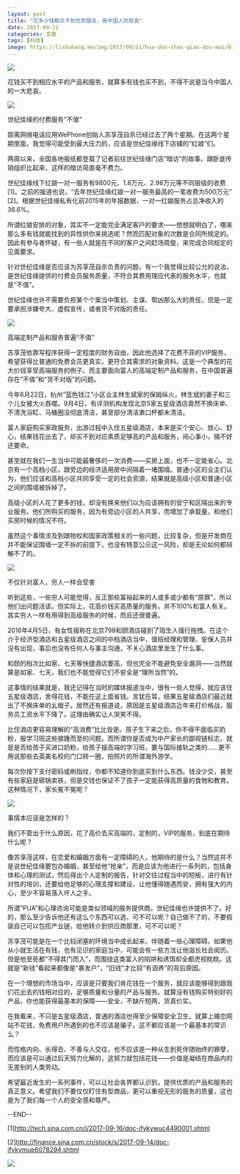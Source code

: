 ```yaml
---
layout: post
title: "花多少钱都买不到优质服务，是中国人的悲哀"
date: 2017-09-21
categories: 文章
tags: [科技]
image: https://lishuhang.me/img/2017/09/21/hua-duo-shao-qian-dou-mai/01.png
---
```


![](https://mmbiz.qpic.cn/mmbiz_jpg/AdRKyBVLoHKyCCsoYPzOSeyw1TMDXcvibXVbbibQm3NVEvtt5VRH8FWKf9u4rAniaqpZBicA1QIH4zyF3LhYj6d0SA/0.jpeg)

花钱买不到相应水平的产品和服务，就算多有钱也买不到，不得不说是当今中国人的一大悲哀。

![](https://lishuhang.me/img/2017/09/21/hua-duo-shao-qian-dou-mai/01.png)

世纪佳缘的付费服务“不值”

距离网络电话应用WePhone创始人苏享茂自杀已经过去了两个星期。在这两个星期里面，我觉得可能受到最大压力的，应该是世纪佳缘线下店铺的“红娘”们。

两周以来，全国各地报纸都登载了记者前往世纪佳缘门店“暗访”的故事。跟卧底传销组织比起来，这样的暗访简直毫不费力。

世纪佳缘线下红娘一对一服务有9800元、1.8万元、2.98万元等不同层级的收费 [1]。之前的报道也说，“去年世纪佳缘红娘一对一服务最高的一笔收费为500万元” [2]。根据世纪佳缘私有化前2015年的年报数据，一对一红娘服务占总净收入的36.6%。

所谓红娘安排的对象，其实不一定能完全满足客户的要求——想想就明白了，哪来那么多有钱就能找到的异性供你来挑选呢？然而匹配对象的次数是合同所规定的。因此有参与者怀疑，有一些人就是在不同的客户之间赶场周旋，来完成合同规定的见面要求。

针对世纪佳缘是否应该为苏享茂自杀负责的问题，有一个我觉得比较公允的说法，是世纪佳缘提供的付费会员服务质量，不符合其费用理应代表的服务水平，也就是“不值”。

世纪佳缘也许不需要负担某个个案当中策划、主谋、帮凶那么大的责任，但是一定要承担涉嫌夸大、虚假宣传，或者货不对版的责任。

![](https://lishuhang.me/img/2017/09/21/hua-duo-shao-qian-dou-mai/02.png)

高端定制产品和服务普遍“不值”

苏享茂依靠写程序获得一定程度的财务自由，因此他选择了花费不菲的VIP服务，希望获得比普通的免费会员更真实，更符合其需求的对象资料。这是一个典型的花大价钱享受高端服务的例子。而主要面向富人的高端定制产品和服务，在中国普遍存在“不值”和“货不对版”的问题。

今年6月22日，杭州“蓝色钱江”小区业主林生斌家的保姆纵火，林生斌的妻子和三个儿女被大火吞噬。9月4日，有评测机构发现北京5家五星级酒店竟然不换床单、不清洗浴缸、马桶圈没彻底清洁，甚至部分清洁漱口杯都未清洁。

富人家庭购买家政服务，出游过程中入住五星级酒店，本来是买个安心、放心、舒心，结果钱花出去了，却买不到对应素质足够高的产品和服务，闹心事小，搞不好还要命。

甚至就在我们一生当中可能最奢侈的一次消费——买房上面，也不一定能省心。北京有一个高档小区，跟旁边的经济适用房中间隔着一堵围墙。普通小区的业主们认为，他们应该和高档小区共同享受一定的社会资源，结果就是高级小区和普通小区之间的围墙被拆掉了。

高级小区的人花了更多的钱，却没有换来他们以为应该拥有的安宁和区隔出来的专业服务。他们所购买的服务，因为有旁边小区的人共享，而增加了承载量，和他们买房时候的情况不符。

虽然这个事情涉及到跟物权和国家政策相关的一些问题，比较复杂，但是开发商在并不能保证围墙一定不拆的前提下，也没有特意公示这一风险，却是无论如何都辩解不了的。

![](https://lishuhang.me/img/2017/09/21/hua-duo-shao-qian-dou-mai/03.png)

不仅针对富人，穷人一样会受害

听到这些，一些穷人可能觉得，反正那些富裕起来的人或多或少都有“原罪”，所以他们出问题活该。但实际上，花高价钱买高质量的服务，并不100%和富人有关。其实穷人一样有用得到高级服务的时候，而且还很普遍。

2016年4月5日，有女性报称在北京798和颐酒店碰到了陌生人强行拖拽。在这个介于经济型酒店和五星级酒店之间的中档酒店当中，值班经理和管理、安保人员并没有出现，事后也没有任何人与事主沟通，不关心酒店里发生了什么事。

和颐的档次比如家、七天等快捷酒店要高，但也完全不能避免安全漏洞——当然就算是如家、七天，我们也不能觉得它们不安全是“理所当然”的。

这事情的结果就是，我还记得在当时的媒体报道当中，很有一些人觉得，就应该住五星级酒店，舍得花钱，不能在这上面省钱。言犹在耳，结果五星级酒店们最近就出了不换床单的幺蛾子。居然还有报道说，原因是五星级酒店近年来打价格战，服务员工资水平下降了。这理由确实让人哭笑不得。

比住酒店更容易理解的“高消费”比比皆是。孩子生下来之后，你不得不面临买奶粉，报学习班这些接踵而至的问题。而所谓你是否成为中产家长的鄙视链标志，就是是否给孩子买进口奶粉，给孩子报高端的学习班，要与国际接轨之类的……更不用说那些去英美名校的门口转一圈，拍照片的所谓海外游学。

每次你按下支付密码或刷指纹，你都不知道你到底买到什么东西。钱没少交，甚至有些家庭是砸锅卖铁，但是交钱也保证不了孩子一定能获得高质量的食物和教育。这种情况下，家长冤不冤呢？

![](https://lishuhang.me/img/2017/09/21/hua-duo-shao-qian-dou-mai/04.png)

事情本应该是怎样的？

我们不管出于什么原因，花了高价去买高端的，定制的，VIP的服务，到底在期待什么呢？

像苏享茂这样，在恋爱和婚姻方面有一定障碍的人，他期待的是什么？当然这并不是说世纪佳缘要包办婚姻，甚至给他“抢亲”，而是应该为他进行一系列的，包括身体和心理的测试，然后得出个人定制的报告，针对交往过程当中的短板，进行有针对性的培训，还要给他足够的心理支撑和建设，让他懂得随遇而安，拥有强大的内心，至少不容易落入坏人之手。

所谓“PUA”和心理咨询可能是类似领域的服务提供商，世纪佳缘也许提供不了。好的，那么至少告诉他还有这么个东西可以选，可不可以呢？自己做不了的，不要假装自己可以包揽产业链，给他转介到供应商那里，可不可以呢？

苏享茂可能是在一个比较闭塞的环境当中成长起来，伴随着一些心理障碍。如果他从小就生活在有钱，也有见识的家庭当中，可能会有一些方法让他滋长社会阅历。但是他至死都“不得其门而入”，而围绕这类富人的陷阱和诱饵却全都虎视眈眈。这就是“新钱”看起来都像是“暴发户”，“旧钱”才比较“有涵养”的背后原因。

在一个理想的市场当中，应该是只要我们肯花钱在一个服务，就应该能够得到跟我们花出去的钱相对应的，足够质量和分量的产品与服务。就算没有钱购买特别好的产品，你也能获得最基本的保障——安全，不缺斤短两，货真价实。

在我看来，不只是五星级酒店，普通的酒店也得至少保障安全卫生。就算上婚恋网站不花钱，免费用户所遇到的也不应该是骗子。这不都应该是一个最基本的常识么？

而性格内向、长得丑、不善与人交往，也不应该是一种从生到死伴随始终的罪孽，而应该是可以通过后天努力化解的，这努力就包括花钱——价值是凝结在商品内的无差别的人类劳动。

希望最近发生的一系列事件，可以让社会各界都认识到，提供优质的产品和服务的真正意义。希望我们不要仅仅盯住有型商品，更可以重视无形的服务的质量，这也是为了我们每一个人的安全感和尊严。

--END--

[1]http://tech.sina.com.cn/i/2017-09-16/doc-ifykywuc4490001.shtml

[2]http://finance.sina.com.cn/stock/s/2017-09-14/doc-ifykymue6078294.shtml

![](https://lishuhang.me/img/2017/09/21/hua-duo-shao-qian-dou-mai/05.jpg)